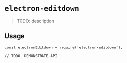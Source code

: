 # `electron-editdown`

> TODO: description

## Usage

```
const electronEditdown = require('electron-editdown');

// TODO: DEMONSTRATE API
```
